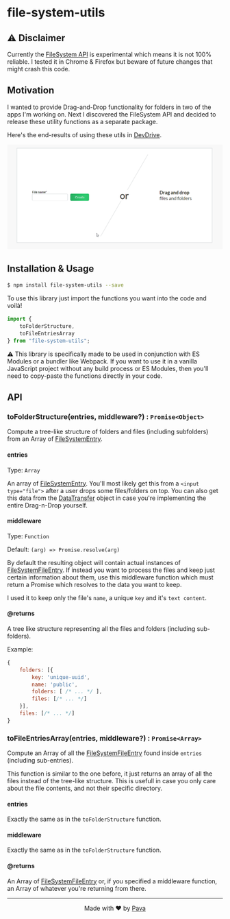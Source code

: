# file-system-utils


## ⚠ Disclaimer

Currently the [FileSystem API](https://developer.mozilla.org/en-US/docs/Web/API/FileSystem) is experimental which means it is not 100% reliable. I tested it in Chrome & Firefox but beware of future changes that might crash this code.

## Motivation

I wanted to provide Drag-and-Drop functionality for folders in two of the apps I'm working on. Next I discovered the FileSystem API and decided to release these utility functions as a separate package.

Here's the end-results of using these utils in [DevDrive](https://devdrive.io).

<img src="https://raw.githubusercontent.com/iampava/file-system-utils/master/demo-2.gif" alt="Demo" border=""/>


## Installation & Usage

```bash
$ npm install file-system-utils --save
```

To use this library just import the functions you want into the code and voilà!

```js
import {
    toFolderStructure,
    toFileEntriesArray
} from "file-system-utils";
```
  
⚠ This library is specifically made to be used in conjunction with ES Modules or a bundler like Webpack. If you want to use it in a vanilla JavaScript project without any build process or ES Modules, then you'll need to copy-paste the functions directly in your code.

## API

### toFolderStructure(entries, middleware?) : `Promise<Object>`

Compute a tree-like structure of folders and files (including subfolders) from an Array of [FileSystemEntry](https://developer.mozilla.org/en-US/docs/Web/API/FileSystemEntry).

#### entries

Type: `Array`

An array of [FileSystemEntry](https://developer.mozilla.org/en-US/docs/Web/API/FileSystemEntry). You'll most likely get this from a `<input type="file">` after a user drops some files/folders on top.  You can also get this data from the [DataTransfer](https://developer.mozilla.org/en-US/docs/Web/API/DataTransfer) object in case you're implementing the entire Drag-n-Drop yourself.


#### middleware

Type: `Function`

Default: `(arg) => Promise.resolve(arg)`

By default the resulting object will contain actual instances of [FileSystemFileEntry](https://developer.mozilla.org/en-US/docs/Web/API/FileSystemFileEntry). If instead you want to process the files and keep just certain information about them, use this middleware function which must return a Promise which resolves to the data you want to keep.

I used it to keep only the file's `name`, a unique `key` and it's `text content`. 

#### @returns

A tree like structure representing all the files and folders (including sub-folders).

Example:

```js
{
    folders: [{
        key: 'unique-uuid',
        name: 'public',
        folders: [ /* ... */ ],
        files: [/* ... */]
    }],
    files: [/* ... */]
}
```

### toFileEntriesArray(entries, middleware?) : `Promise<Array>`

Compute an Array of all the [FileSystemFileEntry](https://developer.mozilla.org/en-US/docs/Web/API/FileSystemFileEntry) found inside `entries` (including sub-entries).

This function is similar to the one before, it just returns an array of all the files instead of the tree-like structure. This is usefull in case you only care about the file contents, and not their specific directory.

#### entries

Exactly the same as in the `toFolderStructure` function.


#### middleware

Exactly the same as in the `toFolderStructure` function.


#### @returns

An Array of [FileSystemFileEntry](https://developer.mozilla.org/en-US/docs/Web/API/FileSystemFileEntry) or, if you specified a middleware function, an Array of whatever you're returning from there.

<hr/>

<p align="center"> Made with ❤ by <a href="https://iampava.com"> Pava </a></p>